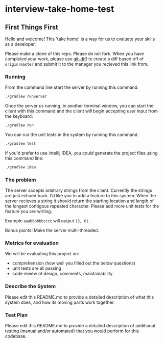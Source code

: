 interview-take-home-test
========================
## First Things First
Hello and welcome! This 'take home' is a way for us to evaluate your skills as a developer. 

Please make a clone of this repo. Please do not fork. When you have completed your work, please use [git-diff](http://stackoverflow.com/questions/1800783/compare-local-git-branch-with-remote-branch) to create a diff based off of ```origin/master``` and submit it to the manager you recieved this link from.

### Running
From the command line start the server by running this command:
```bash
./gradlew runServer
```
Once the server us running, in another terminal window, you can start the client with this command and the client will begin accepting user input from the keyboard:
```bash
./gradlew run
```
You can run the unit tests in the system by running this command:
```bash
./gradlew test
```
If you'd prefer to use Intellij IDEA, you could generate the project files using this command line:
```bash
./gradlew idea
```
### The problem
The server accepts arbitrary strings from the client. Currently the strings are just echoed back. I'd like you to add a feature to this system: When the server recieves a string it should return the starting location and length of the longest contigous repeated character. Please add more unit tests for the feature you are writing. 

Example ```aaabbbbbbcccc``` will output ```(3, 6)```.

Bonus points! Make the server multi-threaded.

### Metrics for evaluation
We will be evaluating this project on:
* comprehension (how well you filled out the below questions) 
* unit tests are all passing
* code review of design, comments, maintainability.

### Describe the System
Please edit this README.md to provide a detailed description of what this system does, and how its moving parts work together.

### Test Plan
Please edit this README.md to provide a detailed description of additional testing (manual and/or automated) that you would perform for this codebase.
